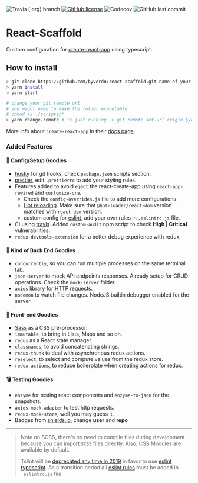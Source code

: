 ![Travis (.org) branch](https://img.shields.io/travis/byverdu/react-scaffold/master.svg) [![GitHub license](https://img.shields.io/github/license/byverdu/react-scaffold.svg)](https://github.com/byverdu/react-scaffold) ![Codecov](https://img.shields.io/codecov/c/github/byverdu/react-scaffold.svg) ![GitHub last commit](https://img.shields.io/github/last-commit/byverdu/react-scaffold.svg)

# React-Scaffold

Custom configuration for [create-react-app](https://facebook.github.io/create-react-app/) using typescript.

## How to install

```bash
> git clone https://github.com/byverdu/react-scaffold.git name-of-your-app
> yarn install
> yarn start

# change your git remote url
# you might need to make the folder executable
# chmod +x ./scripts/*
> yarn change-remote # is just running -> git remote set-url origin $your_remote
```

More info about `create-react-app` in their [docs page](https://facebook.github.io/create-react-app/docs/getting-started).

### Added Features

#### 🎃 Config/Setup Goodies

* [husky](https://github.com/typicode/husky) for git hooks, check `package.json` scripts section.
* [prettier](https://prettier.io/), edit `.prettierrc` to add your styling rules.
* Features added to avoid `eject` the react-create-app using `react-app-rewired` and `customize-cra`.
  * Check the `config-overrides.js` file to add more configurations.
  * [Hot reloading](https://github.com/gaearon/react-hot-loader). Make sure that `@hot-loader/react-dom` version matches with `react-dom` version.
  * custom config for [eslint](https://eslint.org), add your own rules in `.eslintrc.js` file.
* CI using [travis](https://travis-ci.com/). Added `custom-audit` npm script to check **High | Critical** vulnerabilities.
* `redux-devtools-extension` for a better debug experience with redux.

#### 🔮 Kind of Back End Goodies

* `concurrently`, so you can run multiple processes on the same terminal tab.
* `json-server` to mock API endpoints responses. Already setup for CRUD operations. Check the `mock-server` folder.
* `axios` library for HTTP requests.
* `nodemon` to watch file changes. NodeJS builtin debugger enabled for the server.

#### 🐙 Front-end Goodies

* [Sass](https://sass-lang.com/) as a CSS pre-processor.
* `immutable`, to bring in Lists, Maps and so on.
* `redux` as a React state manager.
* `classnames`, to avoid concatenating strings.
* `redux-thunk` to deal with asynchronous redux actions.
* `reselect`, to select and compute values from the redux store.
* `redux-actions`, to reduce boilerplate when creating actions for redux.

#### 💣 Testing Goodies

* `enzyme` for testing react components and `enzyme-to-json` for the snapshots.
* `axios-mock-adapter` to test http requests.
* `redux-mock-store`, well you may guess it.
* Badges from [shields.io](https://shields.io/), change **user** and **repo**

---
> Note on SCSS, there's no need to compile files during development because you can import `SCSS` files directly. Also, CSS Modules are available by default.
>
> Tslint will be [deprecated any time in 2019](https://github.com/palantir/tslint) in favor to use [eslint typescript](https://github.com/typescript-eslint/typescript-eslint). As a transition period all [eslint rules](https://eslint.org/docs/rules/) must be added in `.eslintrc.js` file.
